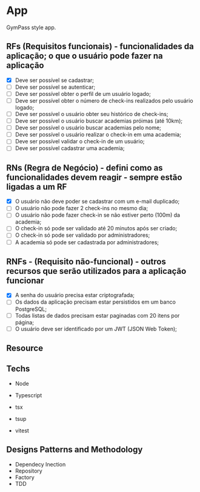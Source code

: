 # App

GymPass style app.

## RFs (Requisitos funcionais) - funcionalidades da aplicação; o que o usuário pode fazer na aplicação
- [X] Deve ser possível se cadastrar;
- [ ] Deve ser possível se autenticar;
- [ ] Deve ser possível obter o perfil de um usuário logado;
- [ ] Deve ser possível obter o número de check-ins realizados pelo usuário logado;
- [ ] Deve ser possível o usuário obter seu histórico de check-ins;
- [ ] Deve ser possível o usuário buscar academias próimas (até 10km);
- [ ] Deve ser possível o usuário buscar academias pelo nome;
- [ ] Deve ser possível o usuário realizar o check-in em uma academia;
- [ ] Deve ser possível validar o check-in de um usuário;
- [ ] Deve ser possível cadastrar uma academia;

## RNs (Regra de Negócio) - defini como as funcionalidades devem reagir - sempre estão ligadas a um RF
- [X] O usuário não deve poder se cadastrar com um e-mail duplicado;
- [ ] O usuário não pode fazer 2 check-ins no mesmo dia;
- [ ] O usuário não pode fazer check-in se não estiver perto (100m) da academia;
- [ ] O check-in só pode ser validado até 20 minutos após ser criado;
- [ ] O check-in só pode ser validado por administradores;
- [ ] A academia só pode ser cadastrada por administradores;

## RNFs - (Requisito não-funcional) - outros recursos que serão utilizados para a aplicação funcionar
- [X] A senha do usuário precisa estar criptografada;
- [ ] Os dados da aplicação precisam estar persistidos em um banco PostgreSQL;
- [ ] Todas listas de dados precisam estar paginadas com 20 itens por página;
- [ ] O usuário deve ser identificado por um JWT (JSON Web Token);
## Resource

## Techs
- Node
- Typescript
- tsx
- tsup

- vitest

## Designs Patterns and Methodology
- Dependecy Inection
- Repository
- Factory
- TDD